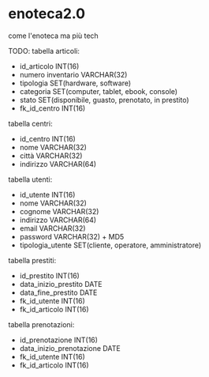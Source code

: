 # enoteca2.0

come l'enoteca ma più tech

TODO:
tabella articoli:

- id_articolo               INT(16)
- numero inventario         VARCHAR(32)
- tipologia                 SET(hardware, software)
- categoria                 SET(computer, tablet, ebook, console)
- stato                     SET(disponibile, guasto, prenotato, in prestito)
- fk_id_centro              INT(16)

tabella centri:

- id_centro                 INT(16)
- nome                      VARCHAR(32)
- città                     VARCHAR(32)
- indirizzo                 VARCHAR(64)

tabella utenti:

- id_utente                 INT(16)
- nome                      VARCHAR(32)
- cognome                   VARCHAR(32)
- indirizzo                 VARCHAR(64)
- email                     VARCHAR(32)
- password                  VARCHAR(32) + MD5
- tipologia_utente          SET(cliente, operatore, amministratore)

tabella prestiti:

- id_prestito               INT(16)
- data_inizio_prestito      DATE
- data_fine_prestito        DATE
- fk_id_utente              INT(16)
- fk_id_articolo            INT(16)

tabella prenotazioni:

- id_prenotazione           INT(16)
- data_inizio_prenotazione  DATE
- fk_id_utente              INT(16)
- fk_id_articolo            INT(16)
